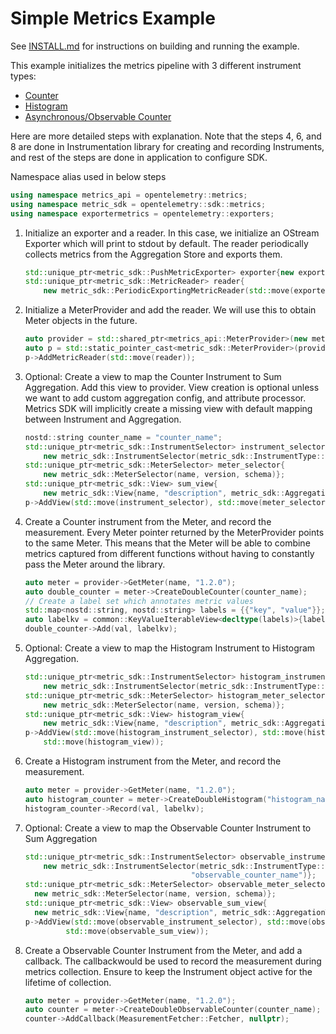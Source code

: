 # Simple Metrics Example

See [INSTALL.md](../../INSTALL.md) for instructions on building and
running the example.

This example initializes the metrics pipeline with 3 different instrument types:

- [Counter](https://github.com/open-telemetry/opentelemetry-specification/blob/main/specification/metrics/api.md#counter)
- [Histogram](https://github.com/open-telemetry/opentelemetry-specification/blob/main/specification/metrics/api.md#histogram)
- [Asynchronous/Observable Counter](https://github.com/open-telemetry/opentelemetry-specification/blob/main/specification/metrics/api.md#asynchronous-counter)

 Here are more detailed steps with explanation. Note that the steps 4, 6, and 8
 are done in Instrumentation library for creating and recording Instruments,
 and rest of the steps are done in application to configure SDK.

 Namespace alias used in below steps

 ```cpp
using namespace metrics_api = opentelemetry::metrics;
using namespace metric_sdk = opentelemetry::sdk::metrics;
using namespace exportermetrics = opentelemetry::exporters;

 ```

1. Initialize an exporter and a reader. In this case, we initialize an OStream
Exporter which will print to stdout by default.
The reader periodically collects metrics from the Aggregation Store and exports them.

    ```cpp
    std::unique_ptr<metric_sdk::PushMetricExporter> exporter{new exportermetrics::OStreamMetricExporter};
    std::unique_ptr<metric_sdk::MetricReader> reader{
        new metric_sdk::PeriodicExportingMetricReader(std::move(exporter), options)};
    ```

2. Initialize a MeterProvider and add the reader.
We will use this to obtain Meter objects in the future.

    ```cpp
    auto provider = std::shared_ptr<metrics_api::MeterProvider>(new metric_sdk::MeterProvider());
    auto p = std::static_pointer_cast<metric_sdk::MeterProvider>(provider);
    p->AddMetricReader(std::move(reader));
    ```

3. Optional: Create a view to map the Counter Instrument to Sum Aggregation.
Add this view to provider. View creation is optional unless we want to add
custom aggregation config, and attribute processor. Metrics SDK  will implicitly
create a missing view with default mapping between Instrument and Aggregation.

    ```cpp
    nostd::string counter_name = "counter_name";
    std::unique_ptr<metric_sdk::InstrumentSelector> instrument_selector{
        new metric_sdk::InstrumentSelector(metric_sdk::InstrumentType::kCounter, counter_name)};
    std::unique_ptr<metric_sdk::MeterSelector> meter_selector{
        new metric_sdk::MeterSelector(name, version, schema)};
    std::unique_ptr<metric_sdk::View> sum_view{
        new metric_sdk::View{name, "description", metric_sdk::AggregationType::kSum}};
    p->AddView(std::move(instrument_selector), std::move(meter_selector), std::move(sum_view));
    ```

4. Create a Counter instrument from the Meter, and record the measurement.
Every Meter pointer returned by the MeterProvider points to the same Meter.
This means that the Meter will be able to combine metrics captured from
different functions without having to constantly pass the Meter around the library.

    ```cpp
    auto meter = provider->GetMeter(name, "1.2.0");
    auto double_counter = meter->CreateDoubleCounter(counter_name);
    // Create a label set which annotates metric values
    std::map<nostd::string, nostd::string> labels = {{"key", "value"}};
    auto labelkv = common::KeyValueIterableView<decltype(labels)>{labels};
    double_counter->Add(val, labelkv);
    ```

5. Optional: Create a view to map the Histogram Instrument to Histogram Aggregation.

    ```cpp
    std::unique_ptr<metric_sdk::InstrumentSelector> histogram_instrument_selector{
        new metric_sdk::InstrumentSelector(metric_sdk::InstrumentType::kHistogram, "histogram_name")};
    std::unique_ptr<metric_sdk::MeterSelector> histogram_meter_selector{
        new metric_sdk::MeterSelector(name, version, schema)};
    std::unique_ptr<metric_sdk::View> histogram_view{
        new metric_sdk::View{name, "description", metric_sdk::AggregationType::kHistogram}};
    p->AddView(std::move(histogram_instrument_selector), std::move(histogram_meter_selector),
        std::move(histogram_view));
    ```

6. Create a Histogram instrument from the Meter, and record the measurement.

    ```cpp
    auto meter = provider->GetMeter(name, "1.2.0");
    auto histogram_counter = meter->CreateDoubleHistogram("histogram_name");
    histogram_counter->Record(val, labelkv);
    ```

7. Optional: Create a view to map the Observable Counter Instrument to Sum Aggregation

    ```cpp
    std::unique_ptr<metric_sdk::InstrumentSelector> observable_instrument_selector{
        new metric_sdk::InstrumentSelector(metric_sdk::InstrumentType::kObservableCounter,
                                         "observable_counter_name")};
    std::unique_ptr<metric_sdk::MeterSelector> observable_meter_selector{
      new metric_sdk::MeterSelector(name, version, schema)};
    std::unique_ptr<metric_sdk::View> observable_sum_view{
      new metric_sdk::View{name, "description", metric_sdk::AggregationType::kSum}};
    p->AddView(std::move(observable_instrument_selector), std::move(observable_meter_selector),
             std::move(observable_sum_view));
    ```

8. Create a Observable Counter Instrument from the Meter, and add a callback.
The callbackwould be used to record the measurement during metrics collection.
Ensure to keep the Instrument object active for the lifetime of collection.

    ```cpp
    auto meter = provider->GetMeter(name, "1.2.0");
    auto counter = meter->CreateDoubleObservableCounter(counter_name);
    counter->AddCallback(MeasurementFetcher::Fetcher, nullptr);
    ```
